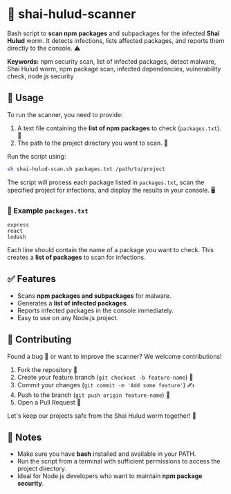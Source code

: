 # 🐛 shai-hulud-scanner

Bash script to **scan npm packages** and subpackages for the infected **Shai Hulud** worm. It detects infections, lists affected packages, and reports them directly to the console. ⚠️

**Keywords:** npm security scan, list of infected packages, detect malware, Shai Hulud worm, npm package scan, infected dependencies, vulnerability check, node.js security

## 🚀 Usage

To run the scanner, you need to provide:

1. A text file containing the **list of npm packages** to check (`packages.txt`). 📄  
2. The path to the project directory you want to scan. 📂

Run the script using:

```bash
sh shai-hulud-scan.sh packages.txt /path/to/project
```

The script will process each package listed in `packages.txt`, scan the specified project for infections, and display the results in your console. 🖥️

### 📝 Example `packages.txt`

```
express
react
lodash
```

Each line should contain the name of a package you want to check. This creates a **list of packages** to scan for infections.

## ✅ Features

- Scans **npm packages and subpackages** for malware.  
- Generates a **list of infected packages**.  
- Reports infected packages in the console immediately.  
- Easy to use on any Node.js project.

## 🤝 Contributing

Found a bug 🐞 or want to improve the scanner? We welcome contributions!  

1. Fork the repository 🍴  
2. Create your feature branch (`git checkout -b feature-name`) 🌱  
3. Commit your changes (`git commit -m 'Add some feature'`) ✍️  
4. Push to the branch (`git push origin feature-name`) 🚀  
5. Open a Pull Request 📨  

Let's keep our projects safe from the Shai Hulud worm together! 💪

## 📌 Notes

- Make sure you have **bash** installed and available in your PATH.  
- Run the script from a terminal with sufficient permissions to access the project directory.  
- Ideal for Node.js developers who want to maintain **npm package security**.
